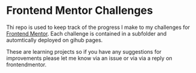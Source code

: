 # Frontend Mentor Challenges

Thi repo is used to keep track of the progress I make to my challenges for [Frontend Mentor]([https://www.frontendmentor.io/](https://www.frontendmentor.io?ref=challenge)). Each challenge is contained in a subfolder and automtically deployed on gihub pages.

These are learning projects so if you have any suggestions for improvements please let me know via an issue or via via a reply on frontendmentor.

